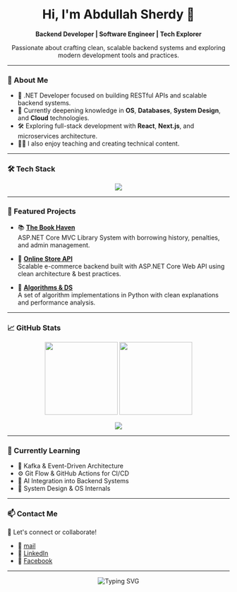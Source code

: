 
<h1 align="center">Hi, I'm Abdullah Sherdy 👋</h1>

<p align="center">
  <b>Backend Developer | Software Engineer | Tech Explorer</b>
</p>

<p align="center">
  Passionate about crafting clean, scalable backend systems and exploring modern development tools and practices.
</p>

---

### 🚀 About Me

- 🔧 .NET Developer focused on building RESTful APIs and scalable backend systems.
- 🧠 Currently deepening knowledge in **OS**, **Databases**, **System Design**, and **Cloud** technologies.
- 🛠️ Exploring full-stack development with **React**, **Next.js**, and microservices architecture.
- 👨‍🏫 I also enjoy teaching and creating technical content.

---

### 🛠️ Tech Stack

<p align="center">
  <img src="https://skillicons.dev/icons?i=dotnet,csharp,fsharp,python,cpp,java,javascript,ts,react,nextjs,nodejs,express,mongodb,mysql,postgresql,git,docker,linux,azure,vscode" />
</p>

---

### 💼 Featured Projects

- 📚 [**The Book Haven**](https://github.com/abdullahsherdy/The-Book-Haven)  
  ASP.NET Core MVC Library System with borrowing history, penalties, and admin management.

- 🛒 [**Online Store API**](https://github.com/abdullahsherdy/OnlineStoreAPI-NTier)  
  Scalable e-commerce backend built with ASP.NET Core Web API using clean architecture & best practices.

- 🧠 [**Algorithms & DS**](https://github.com/abdullahsherdy/algorithms)  
  A set of algorithm implementations in Python with clean explanations and performance analysis.

---

### 📈 GitHub Stats

<p align="center">
  <img src="https://github-readme-stats.vercel.app/api?username=abdullahsherdy&show_icons=true&theme=radical" height="165" />
  <img src="https://github-readme-stats.vercel.app/api/top-langs/?username=abdullahsherdy&layout=compact&theme=radical" height="165" />
</p>

<p align="center">
  <img src="https://github-readme-streak-stats.herokuapp.com/?user=abdullahsherdy&theme=radical" />
</p>

---

### 🌱 Currently Learning

- 🔁 Kafka & Event-Driven Architecture  
- ⚙️ Git Flow & GitHub Actions for CI/CD  
- 🤖 AI Integration into Backend Systems  
- 🧰 System Design & OS Internals

---

### 📫 Contact Me

<p align="left">
  💬 Let's connect or collaborate!  
</p>

- 📧 [mail](mailto:abdullah.sherdy.work@gmail.com)  
- 💼 [LinkedIn](https://www.linkedin.com/in/abdullahsherdy)  
- 💬 [Facebook](https://www.facebook.com/profile.php?id=100038535590675)

---

<p align="center">
  <img src="https://readme-typing-svg.herokuapp.com?font=Fira+Code&size=22&duration=3000&pause=1000&color=F7F7F7&center=true&vCenter=true&width=435&lines=Happy+Coding+%F0%9F%9A%80;Always+Learning+%F0%9F%93%9A;Building+Something+Cool!+%F0%9F%A7%AA" alt="Typing SVG" />
</p>
